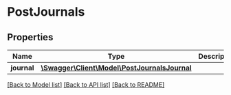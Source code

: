 # PostJournals

## Properties
Name | Type | Description | Notes
------------ | ------------- | ------------- | -------------
**journal** | [**\Swagger\Client\Model\PostJournalsJournal**](PostJournalsJournal.md) |  | 

[[Back to Model list]](../README.md#documentation-for-models) [[Back to API list]](../README.md#documentation-for-api-endpoints) [[Back to README]](../README.md)


